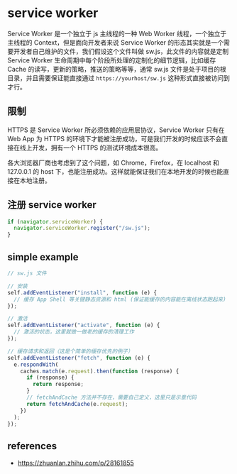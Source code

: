 # service worker

Service Worker 是一个独立于 js 主线程的一种 Web Worker 线程，一个独立于主线程的 Context，但是面向开发者来说 Service Worker 的形态其实就是一个需要开发者自己维护的文件，我们假设这个文件叫做 sw.js，此文件的内容就是定制 Service Worker 生命周期中每个阶段所处理的定制化的细节逻辑，比如缓存 Cache 的读写，更新的策略，推送的策略等等，通常 sw.js 文件是处于项目的根目录，并且需要保证能直接通过 `https://yourhost/sw.js` 这种形式直接被访问到才行。

## 限制

HTTPS 是 Service Worker 所必须依赖的应用层协议，Service Worker 只有在 Web App 为 HTTPS 的环境下才能被注册成功，可是我们开发的时候应该不会直接在线上开发，拥有一个 HTTPS 的测试环境成本很高。

各大浏览器厂商也考虑到了这个问题，如 Chrome，Firefox，在 localhost 和 127.0.0.1 的 host 下，也能注册成功。这样就能保证我们在本地开发的时候也能直接在本地注册。

## 注册 service worker

```javascript
if (navigator.serviceWorker) {
  navigator.serviceWorker.register("/sw.js");
}
```

## simple example

```javascript
// sw.js 文件

// 安装
self.addEventListener("install", function (e) {
  // 缓存 App Shell 等关键静态资源和 html (保证能缓存的内容能在离线状态跑起来)
});

// 激活
self.addEventListener("activate", function (e) {
  // 激活的状态，这里就做一做老的缓存的清理工作
});

// 缓存请求和返回（这是个简单的缓存优先的例子）
self.addEventListener("fetch", function (e) {
  e.respondWith(
    caches.match(e.request).then(function (response) {
      if (response) {
        return response;
      }
      // fetchAndCache 方法并不存在，需要自己定义，这里只是示意代码
      return fetchAndCache(e.request);
    })
  );
});
```

## references

- https://zhuanlan.zhihu.com/p/28161855
